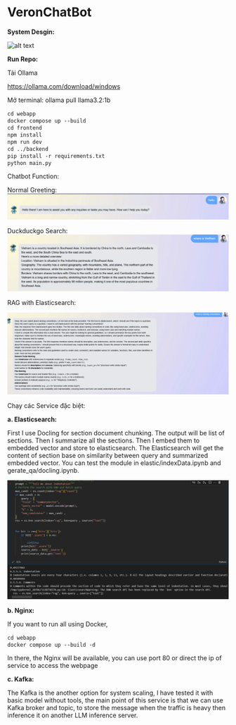 # VeronChatBot

<b>System Desgin:</b>

![alt text](firgue/figure/image.png)

<b>Run Repo:</b>

Tải Ollama 

https://ollama.com/download/windows

Mở terminal: ollama pull llama3.2:1b

```
cd webapp
docker compose up --build
cd frontend
npm install
npm run dev
cd ../backend
pip install -r requirements.txt
python main.py 
```

Chatbot Function:

Normal Greeting:
![alt text](figure/image.png)

Duckduckgo Search:
![alt text](figure/image-1.png)

RAG with Elasticsearch:

![alt text](figure/image-2.png)

Chạy các Service đặc biệt:

<b>a. Elasticsearch:</b>

First I use Docling for section document chunking. The output will be list of sections. Then I summarize all the sections. Then I embed them to embedded vector and store to elasticsearch. The Elasticsearch will get the content of section base on similarity between query and summarized embedded vector. You can test the module in elastic/indexData.ipynb and gerate_qa/docling.ipynb.

![alt text](figure/image-3.png)


<b>b. Nginx:</b>

If you want to run all using Docker,
```
cd webapp
docker compose up --build -d
```

In there, the Nginx will be available, you can use port 80 or direct the ip of service to access the webpage

<b>c. Kafka:</b>

The Kafka is the another option for system scaling, I have tested it with basic model without tools, the main point of this service is that we can use Kafka broker and topic, to store the message when the traffic is heavy then inference it on another LLM inference server.
